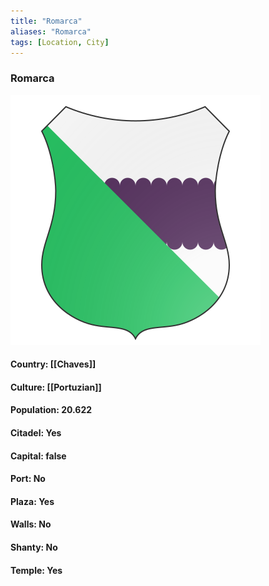 ```yaml
---
title: "Romarca"
aliases: "Romarca"
tags: [Location, City]
---
```

### Romarca
![](attachment/8d6eafd590a0700e59db8a49d375cc36.svg)

#### Country: [[Chaves]]

#### Culture: [[Portuzian]]

#### Population: 20.622

#### Citadel: Yes

#### Capital: false

#### Port: No

#### Plaza: Yes

#### Walls: No

#### Shanty: No

#### Temple: Yes

